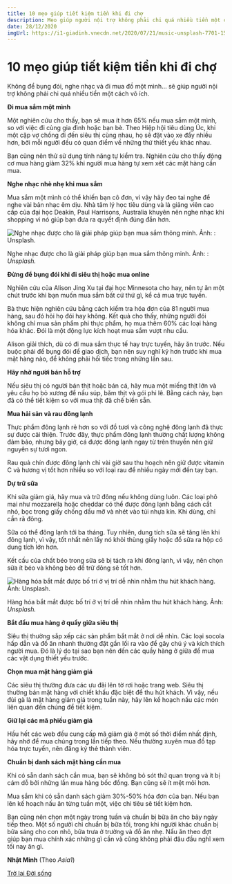 ```yaml
---
title: 10 mẹo giúp tiết kiệm tiền khi đi chợ
description: Mẹo giúp người nội trợ không phải chi quá nhiều tiền một cách vô ích...
date: 28/12/2020
imgUrl: https://i1-giadinh.vnecdn.net/2020/07/21/music-unsplash-7701-1595316150.jpg?w=680&h=0&q=100&dpr=1&fit=crop&s=cquEJtYntZpEmsG2rhOpbA
---
```



# 10 mẹo giúp tiết kiệm tiền khi đi chợ

Không để bụng đói, nghe nhạc và đi mua đồ một mình... sẽ giúp người nội trợ không phải chi quá nhiều tiền một cách vô ích.

**Đi mua sắm một mình**

Một nghiên cứu cho thấy, bạn sẽ mua ít hơn 65% nếu mua sắm một mình, so với việc đi cùng gia đình hoặc bạn bè. Theo Hiệp hội tiêu dùng Úc, khi một cặp vợ chồng đi đến siêu thị cùng nhau, họ sẽ đặt vào xe đẩy nhiều hơn, bởi mỗi người đều có quan điểm về những thứ thiết yếu khác nhau.

Bạn cũng nên thử sử dụng tính năng tự kiểm tra. Nghiên cứu cho thấy động cơ mua hàng giảm 32% khi người mua hàng tự xem xét các mặt hàng cần mua.

**Nghe nhạc nhè nhẹ khi mua sắm**

Mua sắm một mình có thể khiến bạn cô đơn, vì vậy hãy đeo tai nghe để nghe vài bản nhạc êm dịu. Nhà tâm lý học tiêu dùng và là giảng viên cao cấp của đại học Deakin, Paul Harrisons, Australia khuyên nên nghe nhạc khi shopping vì nó giúp bạn đưa ra quyết định đúng đắn hơn.

![Nghe nhạc được cho là giải pháp giúp bạn mua sắm thông minh. Ảnh: : Unsplash.](https://i1-giadinh.vnecdn.net/2020/07/21/music-unsplash-7701-1595316150.jpg?w=680&h=0&q=100&dpr=1&fit=crop&s=cquEJtYntZpEmsG2rhOpbA)

Nghe nhạc được cho là giải pháp giúp bạn mua sắm thông minh. Ảnh: : _Unsplash._

**Đừng để bụng đói khi đi siêu thị hoặc mua online**

Nghiên cứu của Alison Jing Xu tại đại học Minnesota cho hay, nên tự ăn một chút trước khi bạn muốn mua sắm bất cứ thứ gì, kể cả mua trực tuyến.

Bà thực hiện nghiên cứu bằng cách kiểm tra hóa đơn của 81 người mua hàng, sau đó hỏi họ đói hay không. Kết quả cho thấy, những người đói không chỉ mua sản phẩm phi thực phẩm, họ mua thêm 60% các loại hàng hóa khác. Đói là một động lực kích hoạt mua sắm vượt nhu cầu.

Alison giải thích, dù có đi mua sắm thực tế hay trực tuyến, hãy ăn trước. Nếu buộc phải để bụng đói để giao dịch, bạn nên suy nghĩ kỹ hơn trước khi mua mặt hàng nào, để không phải hối tiếc trong những lần sau.

**Hãy nhờ người bán hỗ trợ**

Nếu siêu thị có người bán thịt hoặc bán cá, hãy mua một miếng thịt lớn và yêu cầu họ bỏ xương để nấu súp, băm thịt và gói phi lê. Bằng cách này, bạn đã có thể tiết kiệm so với mua thịt đã chế biến sẵn.

**Mua hải sản và rau đông lạnh**

Thực phẩm đông lạnh rẻ hơn so với đồ tươi và công nghệ đông lạnh đã thực sự được cải thiện. Trước đây, thực phẩm đông lạnh thường chất lượng không đảm bảo, nhưng bây giờ, cá được đông lạnh ngay từ trên thuyền nên giữ nguyên sự tươi ngon.

Rau quả chín được đông lạnh chỉ vài giờ sau thu hoạch nên giữ được vitamin C và hương vị tốt hơn nhiều so với loại rau để nhiều ngày mới đến tay bạn.

**Dự trữ sữa**

Khi sữa giảm giá, hãy mua và trữ đông nếu không dùng luôn. Các loại phô mai như mozzarella hoặc cheddar có thể được đông lạnh bằng cách cắt nhỏ, bọc trong giấy chống dầu mỡ và nhét vào túi nhựa kín. Khi dùng, chỉ cần rã đông.

Sữa có thể đông lạnh tới ba tháng. Tuy nhiên, dung tích sữa sẽ tăng lên khi đông lạnh, vì vậy, tốt nhất nên lấy nó khỏi thùng giấy hoặc đổ sữa ra hộp có dung tích lớn hơn.

Kết cấu của chất béo trong sữa sẽ bị tách ra khi đông lạnh, vì vậy, nên chọn sữa ít béo và không béo để trữ đông sẽ tốt hơn.

![Hàng hóa bắt mắt được bố trí ở vị trí dễ nhìn nhằm thu hút khách hàng. Ảnh: Unsplash.](https://i1-giadinh.vnecdn.net/2020/07/21/grocery-unsplash-3415-1595316150.jpg?w=680&h=0&q=100&dpr=1&fit=crop&s=silrC4mKxQmwBNRR9yTwGg)

Hàng hóa bắt mắt được bố trí ở vị trí dễ nhìn nhằm thu hút khách hàng. Ảnh:  _Unsplash._

**Bắt đầu mua hàng ở quầy giữa siêu thị**

Siêu thị thường sắp xếp các sản phẩm bắt mắt ở nơi dễ nhìn. Các loại socola hấp dẫn và đồ ăn nhanh thường đặt gần lối ra vào để gây chú ý và kích thích người mua. Đó là lý do tại sao bạn nên đến các quầy hàng ở giữa để mua các vật dụng thiết yếu trước.

**Chọn mua mặt hàng giảm giá**

Các siêu thị thường đưa các ưu đãi lên tờ rơi hoặc trang web. Siêu thị thường bán mặt hàng với chiết khấu đặc biệt để thu hút khách. Vì vậy, nếu đùi gà là mặt hàng giảm giá trong tuần này, hãy lên kế hoạch nấu các món liên quan đến chúng để tiết kiệm.

**Giữ lại các mã phiếu giảm giá**

Hầu hết các web đều cung cấp mã giảm giá ở một số thời điểm nhất định, hãy nhớ để mua chúng trong lần tiếp theo. Nếu thường xuyên mua đồ tạp hóa trực tuyến, nên đăng ký thẻ thành viên.

**Chuẩn bị danh sách mặt hàng cần mua**

Khi có sẵn danh sách cần mua, bạn sẽ không bỏ sót thứ quan trọng và ít bị cám dỗ bởi những lần mua hàng bốc đồng. Bạn cũng sẽ ít mệt mỏi hơn.

Mua sắm khi có sẵn danh sách giảm 30%-50% hóa đơn của bạn. Nếu bạn lên kế hoạch nấu ăn từng tuần một, việc chi tiêu sẽ tiết kiệm hơn.

Bạn cũng nên chọn một ngày trong tuần và chuẩn bị bữa ăn cho bảy ngày tiếp theo. Một số người chỉ chuẩn bị bữa tối, trong khi người khác chuẩn bị bữa sáng cho con nhỏ, bữa trưa ở trường và đồ ăn nhẹ. Nấu ăn theo đợt giúp bạn mua chính xác những gì cần và cũng không phải đâu đầu nghĩ xem tối nay ăn gì.

**Nhật Minh**  (Theo  _Asia1_)

[Trở lại Đời sống](https://vnexpress.net/doi-song)